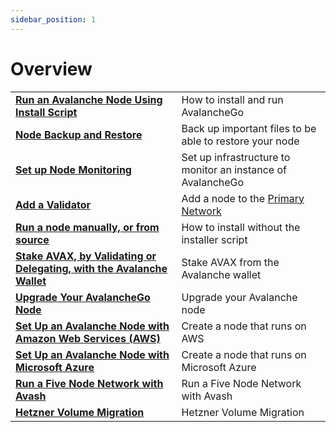 ```yaml
---
sidebar_position: 1
---
```


# Overview

|  |  |
| :--- | :--- |
| [**Run an Avalanche Node Using Install Script**](set-up-node-with-installer.md) | How to install and run AvalancheGo |
| [**Node Backup and Restore**](node-backup-and-restore.md) | Back up important files to be able to restore your node |
| [**Set up Node Monitoring**](setting-up-node-monitoring.md) | Set up infrastructure to monitor an instance of AvalancheGo |
| [**Add a Validator**](add-a-validator.md) | Add a node to the [Primary Network](../../../learn/platform-overview/README.md) |
| [**Run a node manually, or from source**](run-avalanche-node.md) | How to install without the installer script |
| [**Stake AVAX, by Validating or Delegating, with the Avalanche Wallet**](staking-avax-by-validating-or-delegating-with-the-avalanche-wallet.md) | Stake AVAX from the Avalanche wallet |
| [**Upgrade Your AvalancheGo Node**](upgrade-your-avalanchego-node.mdx) | Upgrade your Avalanche node |
| [**Set Up an Avalanche Node with Amazon Web Services (AWS)**](setting-up-an-avalanche-node-with-amazon-web-services-aws.md) | Create a node that runs on AWS |
| [**Set Up an Avalanche Node with Microsoft Azure**](set-up-an-avalanche-node-with-microsoft-azure.md) | Create a node that runs on Microsoft Azure |
| [**Run a Five Node Network with Avash**](run-a-five-node-network-with-avash.md) | Run a Five Node Network with Avash |
| [**Hetzner Volume Migration**](hetzner-volume-migration.md) | Hetzner Volume Migration |
